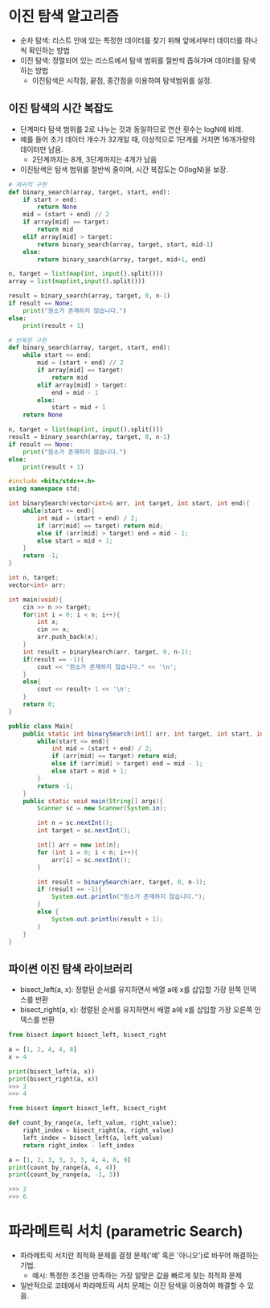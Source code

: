 # 이진 탐색 알고리즘
- 순차 탐색: 리스트 안에 있는 특정한 데이터를 찾기 위해 앞에서부터 데이터를 하나씩 확인하는 방법
- 이진 탐색: 정렬되어 있는 리스트에서 탐색 범위를 절반씩 좁혀가며 데이터를 탐색하는 방법
    - 이진탐색은 시작점, 끝점, 중간점을 이용하여 탐색범위를 설정.

## 이진 탐색의 시간 복잡도
- 단계마다 탐색 범위를 2로 나누는 것과 동일하므로 연산 횟수는 logN에 비례.
- 예를 들어 초기 데이터 개수가 32개일 때, 이상적으로 1단계를 거치면 16개가량의 데이터만 남음.
    - 2단계까지는 8개, 3단계까지는 4개가 남음
- 이진탐색은 탐색 범위를 절반씩 줄이며, 시간 복잡도는 O(logN)을 보장.

```py
# 재귀적 구현
def binary_search(array, target, start, end):
    if start > end:
        return None
    mid = (start + end) // 2
    if array[mid] == target:
        return mid
    elif array[mid] > target:
        return binary_search(array, target, start, mid-1)
    else:
        return binary_search(array, target, mid+1, end)

n, target = list(map(int, input().split()))
array = list(map(int,input().split()))

result = binary_search(array, target, 0, n-1)
if result == None:
    print("원소가 존재하지 않습니다.")
else:
    print(result + 1)
```

```py
# 반복문 구현
def binary_search(array, target, start, end):
    while start <= end:
        mid = (start + end) // 2
        if array[mid] == target:
            return mid
        elif array[mid] > target:
            end = mid - 1
        else:
            start = mid + 1
    return None

n, target = list(map(int, input().split()))
result = binary_search(array, target, 0, n-1)
if result == None:
    print("원소가 존재하지 않습니다.")
else:
    print(result + 1)
```


```cpp
#include <bits/stdc++.h>
using namespace std;

int binarySearch(vector<int>& arr, int target, int start, int end){
    while(start <= end){
        int mid = (start + end) / 2;
        if (arr[mid] == target) return mid;
        else if (arr[mid] > target) end = mid - 1;
        else start = mid + 1;
    }
    return -1;
}

int n, target;
vector<int> arr;

int main(void){
    cin >> n >> target;
    for(int i = 0; i < n; i++){
        int x;
        cin >> x;
        arr.push_back(x);
    }
    int result = binarySearch(arr, target, 0, n-1);
    if(result == -1){
        cout << "원소가 존재하지 않습니다." << '\n';
    }
    else{
        cout << result+ 1 << '\n';
    }
    return 0;
}
```

```java
public class Main{
    public static int binarySearch(int[] arr, int target, int start, int end){
        while(start <= end){
            int mid = (start + end) / 2;
            if (arr[mid] == target) return mid;
            else if (arr[mid] > target) end = mid - 1;
            else start = mid + 1;
        }
        return -1;
    }
    public static void main(String[] args){
        Scanner sc = new Scanner(System.in);

        int n = sc.nextInt();
        int target = sc.nextInt();

        int[] arr = new int[n];
        for (int i = 0; i < n; i++){
            arr[i] = sc.nextInt();
        }

        int result = binarySearch(arr, target, 0, n-1);
        if (result == -1){
            System.out.println("원소가 존재하지 않습니다.");
        }
        else {
            System.out.println(result + 1);
        }
    }
}
```

## 파이썬 이진 탐색 라이브러리
- bisect_left(a, x): 정렬된 순서를 유지하면서 배열 a에 x를 삽입할 가장 왼쪽 인덱스를 반환
- bisect_right(a, x): 정렬된 순서를 유지하면서 배열 a에 x를 삽입할 가장 오른쪽 인덱스를 반환

```py
from bisect import bisect_left, bisect_right

a = [1, 2, 4, 4, 8]
x = 4

print(bisect_left(a, x))
print(bisect_right(a, x))
>>> 2
>>> 4
```

```py
from bisect import bisect_left, bisect_right

def count_by_range(a, left_value, right_value):
    right_index = bisect_right(a, right_value)
    left_index = bisect_left(a, left_value)
    return right_index - left_index

a = [1, 2, 3, 3, 3, 3, 4, 4, 8, 9]
print(count_by_range(a, 4, 4))
print(count_by_range(a, -1, 3))

>>> 2
>>> 6
```

# 파라메트릭 서치 (parametric Search)
- 파라메트릭 서치란 최적화 문제를 결정 문제('예' 혹은 '아니오')로 바꾸어 해결하는 기법.
    - 예시: 특정한 조건을 만족하는 가장 알맞은 값을 빠르게 찾는 최적화 문제
- 일반적으로 코테에서 파라메트릭 서치 문제는 이진 탐색을 이용하여 해결할 수 있음.

